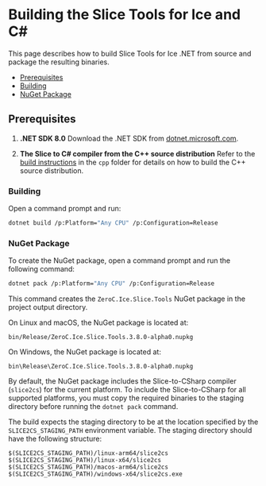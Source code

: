 # Building the Slice Tools for Ice and C#

This page describes how to build Slice Tools for Ice .NET from source and package the resulting binaries.

- [Prerequisites](#prerequisites)
- [Building](#building)
- [NuGet Package](#nuget-package)

## Prerequisites

1. **.NET SDK 8.0**
   Download the .NET SDK from [dotnet.microsoft.com](https://dotnet.microsoft.com/en-us/download/dotnet).

2. **The Slice to C# compiler from the C++ source distribution**
   Refer to the [build instructions](../../cpp/BUILDING.md) in the `cpp` folder for details on how to build the C++
   source distribution.

### Building

Open a command prompt and run:

```sh
dotnet build /p:Platform="Any CPU" /p:Configuration=Release
```

### NuGet Package

To create the NuGet package, open a command prompt and run the following command:

```sh
dotnet pack /p:Platform="Any CPU" /p:Configuration=Release
```

This command creates the `ZeroC.Ice.Slice.Tools` NuGet package in the project output directory.

On Linux and macOS, the NuGet package is located at:

```shell
bin/Release/ZeroC.Ice.Slice.Tools.3.8.0-alpha0.nupkg
```

On Windows, the NuGet package is located at:

```shell
bin\Release\ZeroC.Ice.Slice.Tools.3.8.0-alpha0.nupkg
```

By default, the NuGet package includes the Slice-to-CSharp compiler (`slice2cs`) for the current platform. To include
the Slice-to-CSharp for all supported platforms, you must copy the required binaries to the staging directory before
running the `dotnet pack` command.

The build expects the staging directory to be at the location specified by the `SLICE2CS_STAGING_PATH` environment
variable. The staging directory should have the following structure:

```shell
$(SLICE2CS_STAGING_PATH)/linux-arm64/slice2cs
$(SLICE2CS_STAGING_PATH)/linux-x64/slice2cs
$(SLICE2CS_STAGING_PATH)/macos-arm64/slice2cs
$(SLICE2CS_STAGING_PATH)/windows-x64/slice2cs.exe
```
